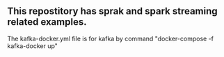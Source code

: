 ## This repostitory has sprak and spark streaming related examples.
The kafka-docker.yml file is for kafka by command "docker-compose -f kafka-docker up"
